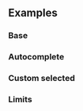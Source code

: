 ## Examples

### Base

<ExampleViewer example="inputitems/base" />

### Autocomplete

<ExampleViewer example="inputitems/autocomplete" />

### Custom selected

<ExampleViewer example="inputitems/custom-selected" />

### Limits

<ExampleViewer example="inputitems/inputitemslimits" />

